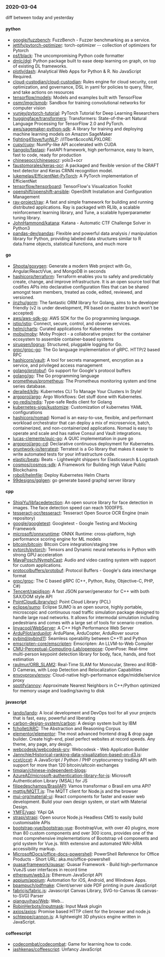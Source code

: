 ### 2020-03-04
diff between today and yesterday

#### python
* [google/fuzzbench](https://github.com/google/fuzzbench): FuzzBench - Fuzzer benchmarking as a service.
* [jettify/pytorch-optimizer](https://github.com/jettify/pytorch-optimizer): torch-optimizer -- collection of optimizers for Pytorch
* [psf/black](https://github.com/psf/black): The uncompromising Python code formatter
* [dmlc/dgl](https://github.com/dmlc/dgl): Python package built to ease deep learning on graph, on top of existing DL frameworks.
* [plotly/dash](https://github.com/plotly/dash): Analytical Web Apps for Python & R. No JavaScript Required.
* [cloud-custodian/cloud-custodian](https://github.com/cloud-custodian/cloud-custodian): Rules engine for cloud security, cost optimization, and governance, DSL in yaml for policies to query, filter, and take actions on resources
* [tensorflow/models](https://github.com/tensorflow/models): Models and examples built with TensorFlow
* [osmr/imgclsmob](https://github.com/osmr/imgclsmob): Sandbox for training convolutional networks for computer vision
* [yunjey/pytorch-tutorial](https://github.com/yunjey/pytorch-tutorial): PyTorch Tutorial for Deep Learning Researchers
* [huggingface/transformers](https://github.com/huggingface/transformers):  Transformers: State-of-the-art Natural Language Processing for TensorFlow 2.0 and PyTorch.
* [aws/sagemaker-python-sdk](https://github.com/aws/sagemaker-python-sdk): A library for training and deploying machine learning models on Amazon SageMaker
* [fighting41love/funNLP](https://github.com/fighting41love/funNLP): //ITbert&cocoNLPXLORE:
* [cupy/cupy](https://github.com/cupy/cupy): NumPy-like API accelerated with CUDA
* [tiangolo/fastapi](https://github.com/tiangolo/fastapi): FastAPI framework, high performance, easy to learn, fast to code, ready for production
* [chineseocr/chineseocr](https://github.com/chineseocr/chineseocr): yolo3+ocr
* [faustomorales/keras-ocr](https://github.com/faustomorales/keras-ocr): A packaged and flexible version of the CRAFT text detector and Keras CRNN recognition model.
* [lukemelas/EfficientNet-PyTorch](https://github.com/lukemelas/EfficientNet-PyTorch): A PyTorch implementation of EfficientNet
* [tensorflow/tensorboard](https://github.com/tensorflow/tensorboard): TensorFlow's Visualization Toolkit
* [openshift/openshift-ansible](https://github.com/openshift/openshift-ansible): OpenShift Installation and Configuration Management
* [ray-project/ray](https://github.com/ray-project/ray): A fast and simple framework for building and running distributed applications. Ray is packaged with RLlib, a scalable reinforcement learning library, and Tune, a scalable hyperparameter tuning library.
* [JohnHammond/katana](https://github.com/JohnHammond/katana): Katana - Automatic CTF Challenge Solver in Python3
* [pandas-dev/pandas](https://github.com/pandas-dev/pandas): Flexible and powerful data analysis / manipulation library for Python, providing labeled data structures similar to R data.frame objects, statistical functions, and much more

#### go
* [Shpota/goxygen](https://github.com/Shpota/goxygen): Generate a modern Web project with Go, Angular/React/Vue, and MongoDB in seconds
* [hashicorp/terraform](https://github.com/hashicorp/terraform): Terraform enables you to safely and predictably create, change, and improve infrastructure. It is an open source tool that codifies APIs into declarative configuration files that can be shared amongst team members, treated as code, edited, reviewed, and versioned.
* [jinzhu/gorm](https://github.com/jinzhu/gorm): The fantastic ORM library for Golang, aims to be developer friendly (v2 is under development, PR based on master branch won't be accepted)
* [aws/aws-sdk-go](https://github.com/aws/aws-sdk-go): AWS SDK for the Go programming language.
* [istio/istio](https://github.com/istio/istio): Connect, secure, control, and observe services.
* [helm/charts](https://github.com/helm/charts): Curated applications for Kubernetes
* [moby/moby](https://github.com/moby/moby): Moby Project - a collaborative project for the container ecosystem to assemble container-based systems
* [sirupsen/logrus](https://github.com/sirupsen/logrus): Structured, pluggable logging for Go.
* [grpc/grpc-go](https://github.com/grpc/grpc-go): The Go language implementation of gRPC. HTTP/2 based RPC
* [hashicorp/vault](https://github.com/hashicorp/vault): A tool for secrets management, encryption as a service, and privileged access management
* [golang/protobuf](https://github.com/golang/protobuf): Go support for Google's protocol buffers
* [golang/go](https://github.com/golang/go): The Go programming language
* [prometheus/prometheus](https://github.com/prometheus/prometheus): The Prometheus monitoring system and time series database.
* [derailed/k9s](https://github.com/derailed/k9s):  Kubernetes CLI To Manage Your Clusters In Style!
* [argoproj/argo](https://github.com/argoproj/argo): Argo Workflows: Get stuff done with Kubernetes.
* [go-redis/redis](https://github.com/go-redis/redis): Type-safe Redis client for Golang
* [kubernetes-sigs/kustomize](https://github.com/kubernetes-sigs/kustomize): Customization of kubernetes YAML configurations
* [hashicorp/nomad](https://github.com/hashicorp/nomad): Nomad is an easy-to-use, flexible, and performant workload orchestrator that can deploy a mix of microservice, batch, containerized, and non-containerized applications. Nomad is easy to operate and scale and has native Consul and Vault integrations.
* [lucas-clemente/quic-go](https://github.com/lucas-clemente/quic-go): A QUIC implementation in pure go
* [argoproj/argo-cd](https://github.com/argoproj/argo-cd): Declarative continuous deployment for Kubernetes.
* [gruntwork-io/terratest](https://github.com/gruntwork-io/terratest): Terratest is a Go library that makes it easier to write automated tests for your infrastructure code.
* [elastic/beats](https://github.com/elastic/beats):  Beats - Lightweight shippers for Elasticsearch & Logstash
* [cosmos/cosmos-sdk](https://github.com/cosmos/cosmos-sdk):  A Framework for Building High Value Public Blockchains 
* [roboll/helmfile](https://github.com/roboll/helmfile): Deploy Kubernetes Helm Charts
* [99designs/gqlgen](https://github.com/99designs/gqlgen): go generate based graphql server library

#### cpp
* [ShiqiYu/libfacedetection](https://github.com/ShiqiYu/libfacedetection): An open source library for face detection in images. The face detection speed can reach 1000FPS.
* [tesseract-ocr/tesseract](https://github.com/tesseract-ocr/tesseract): Tesseract Open Source OCR Engine (main repository)
* [google/googletest](https://github.com/google/googletest): Googletest - Google Testing and Mocking Framework
* [microsoft/onnxruntime](https://github.com/microsoft/onnxruntime): ONNX Runtime: cross-platform, high performance scoring engine for ML models
* [bitcoin/bitcoin](https://github.com/bitcoin/bitcoin): Bitcoin Core integration/staging tree
* [pytorch/pytorch](https://github.com/pytorch/pytorch): Tensors and Dynamic neural networks in Python with strong GPU acceleration
* [MayaPosch/NymphCast](https://github.com/MayaPosch/NymphCast): Audio and video casting system with support for custom applications.
* [protocolbuffers/protobuf](https://github.com/protocolbuffers/protobuf): Protocol Buffers - Google's data interchange format
* [grpc/grpc](https://github.com/grpc/grpc): The C based gRPC (C++, Python, Ruby, Objective-C, PHP, C#)
* [Tencent/rapidjson](https://github.com/Tencent/rapidjson): A fast JSON parser/generator for C++ with both SAX/DOM style API
* [PointCloudLibrary/pcl](https://github.com/PointCloudLibrary/pcl): Point Cloud Library (PCL)
* [eclipse/sumo](https://github.com/eclipse/sumo): Eclipse SUMO is an open source, highly portable, microscopic and continuous road traffic simulation package designed to handle large road networks. It allows for intermodal simulation including pedestrians and comes with a large set of tools for scenario creation.
* [linyacool/WebServer](https://github.com/linyacool/WebServer): A C++ High Performance Web Server
* [ArduPilot/ardupilot](https://github.com/ArduPilot/ardupilot): ArduPlane, ArduCopter, ArduRover source
* [pybind/pybind11](https://github.com/pybind/pybind11): Seamless operability between C++11 and Python
* [emscripten-core/emscripten](https://github.com/emscripten-core/emscripten): Emscripten: An LLVM-to-Web Compiler
* [CMU-Perceptual-Computing-Lab/openpose](https://github.com/CMU-Perceptual-Computing-Lab/openpose): OpenPose: Real-time multi-person keypoint detection library for body, face, hands, and foot estimation
* [raulmur/ORB_SLAM2](https://github.com/raulmur/ORB_SLAM2): Real-Time SLAM for Monocular, Stereo and RGB-D Cameras, with Loop Detection and Relocalization Capabilities
* [envoyproxy/envoy](https://github.com/envoyproxy/envoy): Cloud-native high-performance edge/middle/service proxy
* [spotify/annoy](https://github.com/spotify/annoy): Approximate Nearest Neighbors in C++/Python optimized for memory usage and loading/saving to disk

#### javascript
* [lando/lando](https://github.com/lando/lando): A local development and DevOps tool for all your projects that is fast, easy, powerful and liberating
* [carbon-design-system/carbon](https://github.com/carbon-design-system/carbon): A design system built by IBM
* [fchollet/ARC](https://github.com/fchollet/ARC): The Abstraction and Reasoning Corpus
* [elementor/elementor](https://github.com/elementor/elementor): The most advanced frontend drag & drop page builder. Create high-end, pixel perfect websites at record speeds. Any theme, any page, any design.
* [webcodesk/webcodesk-srv](https://github.com/webcodesk/webcodesk-srv): Webcodesk - Web Application Builder
* [Jannchie/Historical-ranking-data-visualization-based-on-d3.js](https://github.com/Jannchie/Historical-ranking-data-visualization-based-on-d3.js): 
* [ccxt/ccxt](https://github.com/ccxt/ccxt): A JavaScript / Python / PHP cryptocurrency trading API with support for more than 120 bitcoin/altcoin exchanges
* [timqian/chinese-independent-blogs](https://github.com/timqian/chinese-independent-blogs): 
* [AzureAD/microsoft-authentication-library-for-js](https://github.com/AzureAD/microsoft-authentication-library-for-js): Microsoft Authentication Library (MSAL) for JS
* [filipedeschamps/BrasilAPI](https://github.com/filipedeschamps/BrasilAPI): Vamos transformar o Brasil em uma API?
* [mqttjs/MQTT.js](https://github.com/mqttjs/MQTT.js): The MQTT client for Node.js and the browser
* [mui-org/material-ui](https://github.com/mui-org/material-ui): React components for faster and easier web development. Build your own design system, or start with Material Design.
* [YMFE/yapi](https://github.com/YMFE/yapi): YApi QA
* [strapi/strapi](https://github.com/strapi/strapi):  Open source Node.js Headless CMS to easily build customisable APIs
* [bootstrap-vue/bootstrap-vue](https://github.com/bootstrap-vue/bootstrap-vue): BootstrapVue, with over 40 plugins, more than 80 custom components and over 300 icons, provides one of the most comprehensive implementations of Bootstrap v4 components and grid system for Vue.js. With extensive and automated WAI-ARIA accessibility markup.
* [MicrosoftDocs/office-docs-powershell](https://github.com/MicrosoftDocs/office-docs-powershell): PowerShell Reference for Office Products - Short URL: aka.ms/office-powershell
* [quasarframework/quasar](https://github.com/quasarframework/quasar): Quasar Framework - Build high-performance VueJS user interfaces in record time
* [ethereum/web3.js](https://github.com/ethereum/web3.js): Ethereum JavaScript API
* [appium/appium](https://github.com/appium/appium):  Automation for iOS, Android, and Windows Apps.
* [bpampuch/pdfmake](https://github.com/bpampuch/pdfmake): Client/server side PDF printing in pure JavaScript
* [fabricjs/fabric.js](https://github.com/fabricjs/fabric.js): Javascript Canvas Library, SVG-to-Canvas (& canvas-to-SVG) Parser
* [qianguyihao/Web](https://github.com/qianguyihao/Web): Web...
* [RobinHerbots/Inputmask](https://github.com/RobinHerbots/Inputmask): Input Mask plugin
* [axios/axios](https://github.com/axios/axios): Promise based HTTP client for the browser and node.js
* [schteppe/cannon.js](https://github.com/schteppe/cannon.js): A lightweight 3D physics engine written in JavaScript.

#### coffeescript
* [codecombat/codecombat](https://github.com/codecombat/codecombat): Game for learning how to code.
* [jashkenas/coffeescript](https://github.com/jashkenas/coffeescript): Unfancy JavaScript
